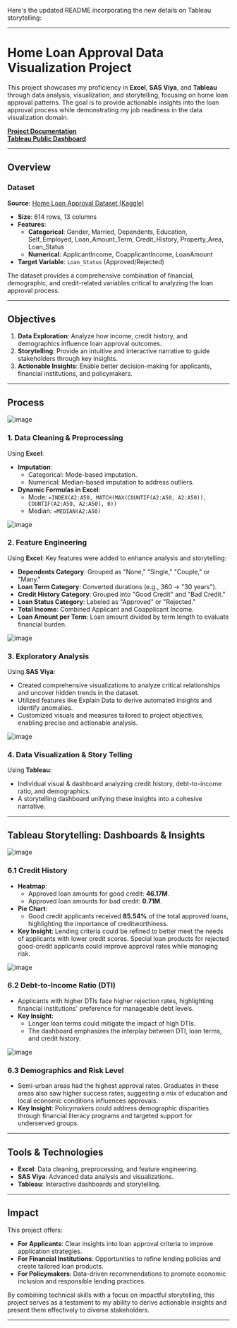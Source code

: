 Here's the updated README incorporating the new details on Tableau storytelling:

---

# Home Loan Approval Data Visualization Project

This project showcases my proficiency in **Excel**, **SAS Viya**, and **Tableau** through data analysis, visualization, and storytelling, focusing on home loan approval patterns. The goal is to provide actionable insights into the loan approval process while demonstrating my job readiness in the data visualization domain.

[**Project Documentation**](https://www.canva.com/design/DAGdpPSgMR4/HBjTMGZK8_qzRB-9XRT7kg/edit?utm_content=DAGdpPSgMR4&utm_campaign=designshare&utm_medium=link2&utm_source=sharebutton)  
[**Tableau Public Dashboard**](https://public.tableau.com/app/profile/aaron.chee6960/viz/LoanApprovalAnalysis_17361390901470/Story1?publish=yes)  

---

## Overview

### Dataset  
**Source**: [Home Loan Approval Dataset (Kaggle)](https://www.kaggle.com/datasets/rishikeshkonapure/home-loan-approval)
- **Size**: 614 rows, 13 columns  
- **Features**:  
  - **Categorical**: Gender, Married, Dependents, Education, Self_Employed, Loan_Amount_Term, Credit_History, Property_Area, Loan_Status  
  - **Numerical**: ApplicantIncome, CoapplicantIncome, LoanAmount  
- **Target Variable**: `Loan_Status` (Approved/Rejected)  

The dataset provides a comprehensive combination of financial, demographic, and credit-related variables critical to analyzing the loan approval process.

---

## Objectives

1. **Data Exploration**: Analyze how income, credit history, and demographics influence loan approval outcomes.  
2. **Storytelling**: Provide an intuitive and interactive narrative to guide stakeholders through key insights.  
3. **Actionable Insights**: Enable better decision-making for applicants, financial institutions, and policymakers.

---

## Process
![image](https://github.com/user-attachments/assets/6dfca087-0a53-4c4f-9884-de00b983b265)
### 1. Data Cleaning & Preprocessing  
Using **Excel**:
- **Imputation**:  
  - Categorical: Mode-based imputation.  
  - Numerical: Median-based imputation to address outliers.  
- **Dynamic Formulas in Excel**:  
  - Mode: `=INDEX(A2:A50, MATCH(MAX(COUNTIF(A2:A50, A2:A50)), COUNTIF(A2:A50, A2:A50), 0))`  
  - Median: `=MEDIAN(A2:A50)`  

![image](https://github.com/user-attachments/assets/574992a6-c0bd-4bcc-876a-30c95b7c5231)
### 2. Feature Engineering  
Using **Excel**:
Key features were added to enhance analysis and storytelling:  
- **Dependents Category**: Grouped as "None," "Single," "Couple," or "Many."  
- **Loan Term Category**: Converted durations (e.g., 360 → "30 years").  
- **Credit History Category**: Grouped into "Good Credit" and "Bad Credit."  
- **Loan Status Category**: Labeled as "Approved" or "Rejected."  
- **Total Income**: Combined Applicant and Coapplicant Income.  
- **Loan Amount per Term**: Loan amount divided by term length to evaluate financial burden.

![image](https://github.com/user-attachments/assets/ba825a1e-8fb0-45cb-b18e-be7dac849be4)
### 3. Exploratory Analysis
Using **SAS Viya**:  
- Created comprehensive visualizations to analyze critical relationships and uncover hidden trends in the dataset.
- Utilized features like Explain Data to derive automated insights and identify anomalies.
- Customized visuals and measures tailored to project objectives, enabling precise and actionable analysis.

![image](https://github.com/user-attachments/assets/66643770-eac8-4aee-ae25-fa71283e9754)
### 4. Data Visualization & Story Telling 
Using **Tableau**:  
- Individual visual & dashboard analyzing credit history, debt-to-income ratio, and demographics.  
- A storytelling dashboard unifying these insights into a cohesive narrative.  

---

## Tableau Storytelling: Dashboards & Insights

![image](https://github.com/user-attachments/assets/19a67e69-7f70-40f1-8f8a-08c30c80076f)
### 6.1 Credit History  
- **Heatmap**:  
  - Approved loan amounts for good credit: **46.17M**.  
  - Approved loan amounts for bad credit: **0.71M**.  
- **Pie Chart**:  
  - Good credit applicants received **85.54%** of the total approved loans, highlighting the importance of creditworthiness.  
- **Key Insight**: Lending criteria could be refined to better meet the needs of applicants with lower credit scores. Special loan products for rejected good-credit applicants could improve approval rates while managing risk.

![image](https://github.com/user-attachments/assets/01f4294a-8a51-43d8-8f50-a252f2767368)
### 6.2 Debt-to-Income Ratio (DTI)  
- Applicants with higher DTIs face higher rejection rates, highlighting financial institutions' preference for manageable debt levels.  
- **Key Insight**:  
  - Longer loan terms could mitigate the impact of high DTIs.  
  - The dashboard emphasizes the interplay between DTI, loan terms, and credit history.  

![image](https://github.com/user-attachments/assets/5e6b88d0-50f2-4a8b-872e-e1d3fc395f86)
### 6.3 Demographics and Risk Level  
- Semi-urban areas had the highest approval rates. Graduates in these areas also saw higher success rates, suggesting a mix of education and local economic conditions influences approvals.  
- **Key Insight**: Policymakers could address demographic disparities through financial literacy programs and targeted support for underserved groups.

---

## Tools & Technologies

- **Excel**: Data cleaning, preprocessing, and feature engineering.  
- **SAS Viya**: Advanced data analysis and visualizations.  
- **Tableau**: Interactive dashboards and storytelling.  

---

## Impact

This project offers:  
- **For Applicants**: Clear insights into loan approval criteria to improve application strategies.  
- **For Financial Institutions**: Opportunities to refine lending policies and create tailored loan products.  
- **For Policymakers**: Data-driven recommendations to promote economic inclusion and responsible lending practices.  

By combining technical skills with a focus on impactful storytelling, this project serves as a testament to my ability to derive actionable insights and present them effectively to diverse stakeholders.

---
